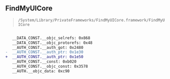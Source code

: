 ## FindMyUICore

> `/System/Library/PrivateFrameworks/FindMyUICore.framework/FindMyUICore`

```diff

   __DATA_CONST.__objc_selrefs: 0x868
   __DATA_CONST.__objc_protorefs: 0x48
   __AUTH_CONST.__auth_got: 0x2480
-  __AUTH_CONST.__auth_ptr: 0x1e30
+  __AUTH_CONST.__auth_ptr: 0x1e50
   __AUTH_CONST.__const: 0xb020
   __AUTH_CONST.__objc_const: 0x3578
   __AUTH.__objc_data: 0xc90

```
